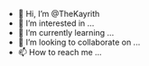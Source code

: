 - 👋 Hi, I’m @TheKayrith
- 👀 I’m interested in ...
- 🌱 I’m currently learning ...
- 💞️ I’m looking to collaborate on ...
- 📫 How to reach me ...

<!---
TheKayrith/TheKayrith is a ✨ special ✨ repository because its `README.md` (this file) appears on your GitHub profile.
You can click the Preview link to take a look at your changes.
--->
